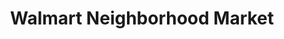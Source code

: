 ---
title: "Walmart Neighborhood Market"
url: /middleburg/walmart-neighborhood-market/
shop: Supermarkt
---